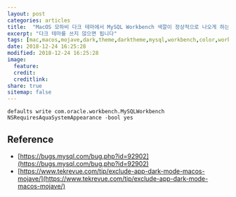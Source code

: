 ```yaml
---
layout: post
categories: articles
title:  "MacOS 모하비 다크 테마에서 MySQL Workbench 색깔이 정상적으로 나오게 하는 법"
excerpt: "다크 테마를 쓰지 않으면 됩니다"
tags: [mac,macos,mojave,dark,theme,darktheme,mysql,workbench,color,workaround,맥,맥os,모하비,다크,테마,다크테마,워크벤치,색상,우회,해법]
date: 2018-12-24 16:25:28
modified: 2018-12-24 16:25:28
image: 
  feature:
  credit:
  creditlink:
share: true
sitemap: false
---
```


```
defaults write com.oracle.workbench.MySQLWorkbench NSRequiresAquaSystemAppearance -bool yes
```

## Reference

* [https://bugs.mysql.com/bug.php?id=92902](https://bugs.mysql.com/bug.php?id=92902)
* [https://www.tekrevue.com/tip/exclude-app-dark-mode-macos-mojave/](https://www.tekrevue.com/tip/exclude-app-dark-mode-macos-mojave/)